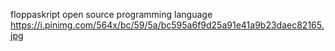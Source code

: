 floppaskript open source programming language
https://i.pinimg.com/564x/bc/59/5a/bc595a6f9d25a91e41a9b23daec82165.jpg
